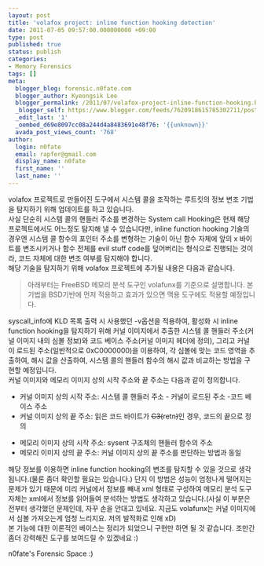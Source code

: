 ```yaml
---
layout: post
title: 'volafox project: inline function hooking detection'
date: 2011-07-05 09:57:00.000000000 +09:00
type: post
published: true
status: publish
categories:
- Memory Forensics
tags: []
meta:
  blogger_blog: forensic.n0fate.com
  blogger_author: Kyeongsik Lee
  blogger_permalink: /2011/07/volafox-project-inline-function-hooking.html
  _blogger_self: https://www.blogger.com/feeds/7620918615785302711/posts/default/2445834213236363471
  _edit_last: '1'
  _oembed_d69e8097cc08a244d4a8483691e48f76: '{{unknown}}'
  avada_post_views_count: '768'
author:
  login: n0fate
  email: rapfer@gmail.com
  display_name: n0fate
  first_name: ''
  last_name: ''
---
```

<p>volafox 프로젝트로 만들어진 도구에서 시스템 콜을 조작하는 루트킷의 정보 변조 기법을 탐지하기 위해 업데이트를 하고 있습니다.<br />사실 단순히 시스템 콜의 핸들러 주소를 변경하는 System call Hooking은 현재 해당 프로젝트에서도 어느정도 탐지해 낼 수 있습니다만, inline function hooking 기술의 경우엔 시스템 콜 함수의 포인터 주소를 변형하는 기술이 아닌 함수 자체에 앞의 x 바이트를 변조시키거나 함수 전체를 evil stuff code를 덮어버리는 형식으로 진행되는 것이라, 코드 자체에 대한 변조 여부를 탐지해야 합니다.<br />해당 기술을 탐지하기 위해 volafox 프로젝트에 추가될 내용은 다음과 같습니다.<br />
<blockquote>아래부터는 FreeBSD 메모리 분석 도구인 volafunx를 기준으로 설명합니다. 본 기법을 BSD기반에 먼저 적용하고 효과가 있으면 맥용 도구에도 적용할 예정입니다.</p></blockquote>
<p>syscall_info에 KLD 목록 출력 시 사용했던 -v옵션을 적용하여, 활성화 시 inline function hooking을 탐지하기 위해 커널 이미지에서 추출한 시스템 콜 핸들러 주소(커널 이미지 내의 심볼 정보)와 코드 베이스 주소(커널 이미지 헤더에 정의), 그리고 커널이 로드된 주소(일반적으로 0xC0000000)을 이용하여, 각 심볼에 맞는 코드 영역을 추출하여, 해시 값을 산출하여, 시스템 콜의 핸들러 함수의 해시 값과 비교하는 방법을 구현할 예정입니다.<br />커널 이미지와 메모리 이미지 상의 시작 주소와 끝 주소는 다음과 같이 정의합니다.
<ul>
<li>커널 이미지 상의 시작 주소: 시스템 콜 핸들러 주소 - 커널이 로드된 주소 -코드 베이스 주소</li>
<li>커널 이미지 상의 끝 주소: 읽은 코드 바이트가 <s>C3(</s>retn<s>)</s>인 경우, 코드의 끝으로 정의</li>
</ul>
<p>
<ul>
<li>메모리 이미지 상의 시작 주소: sysent 구조체의 핸들러 함수의 주소</li>
<li>메모리 이미지 상의 끝 주소: 커널 이미지 상의 끝 주소를 판단하는 방법과 동일</li>
</ul>
<p>해당 정보를 이용하면 inline function hooking의 변조를 탐지할 수 있을 것으로 생각됩니다.(물론 좀더 확인할 필요는 있습니다.) 단지 이 방법은 성능이 엄청나게 떨어지는 문제가 있기 때문에 미리 커널에서 정보를 빼내 xml 형태로 구성하여 메모리 분석 도구 자체는 xml에서 정보를 읽어들여 분석하는 방법도 생각하고 있습니다.(사실 이 부분은 전부터 생각했던 문제인데, 자꾸 손을 안대고 있네요. 지금도 volafunx는 커널 이미지에서 심볼 가져오는게 엄청 느리지요. 저의 발적화로 인해 xD)<br />본 기능에 대한 이론적인 베이스는 정리가 되었으니 구현만 하면 될 것 같습니다. 조만간 좀더 강력해진 도구를 보여드릴 수 있겠네요 :)
<div>n0fate's Forensic Space :)</div>
